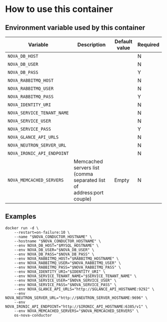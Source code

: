 # How to use this container

## Environment variable used by this container

 Variable | Description | Default value | Required
 --- |---| --- | ----
 `NOVA_DB_HOST` | | | N
 `NOVA_DB_USER` | | | N
 `NOVA_DB_PASS` | | | Y
 `NOVA_RABBITMQ_HOST` | | | N
 `NOVA_RABBITMQ_USER` | | | N
 `NOVA_RABBITMQ_PASS` | | | Y
 `NOVA_IDENTITY_URI` | | | N
 `NOVA_SERVICE_TENANT_NAME` | | | N
 `NOVA_SERVICE_USER` | | | N
 `NOVA_SERVICE_PASS` | | | Y
 `NOVA_GLANCE_API_URLS` | | | N
 `NOVA_NEUTRON_SERVER_URL` | | | N
 `NOVA_IRONIC_API_ENDPOINT` | | | N
 `NOVA_MEMCACHED_SERVERS` | Memcached servers list (comma separated list of address:port couple) | Empty | N

## Examples

    docker run -d \
        --restart=on-failure:10 \
        --name "$NOVA_CONDUCTOR_HOSTNAME" \
        --hostname "$NOVA_CONDUCTOR_HOSTNAME" \
        --env NOVA_DB_HOST="$MYSQL_HOSTNAME" \
        --env NOVA_DB_USER="$NOVA_DB_USER" \
        --env NOVA_DB_PASS="$NOVA_DB_PASS" \
        --env NOVA_RABBITMQ_HOST="$RABBITMQ_HOSTNAME" \
        --env NOVA_RABBITMQ_USER="$NOVA_RABBITMQ_USER" \
        --env NOVA_RABBITMQ_PASS="$NOVA_RABBITMQ_PASS" \
        --env NOVA_IDENTITY_URI="$IDENTITY_URI" \
        --env NOVA_SERVICE_TENANT_NAME="$SERVICE_TENANT_NAME" \
        --env NOVA_SERVICE_USER="$NOVA_SERVICE_USER" \
        --env NOVA_SERVICE_PASS="$NOVA_SERVICE_PASS" \
        --env NOVA_GLANCE_API_URLS="http://$GLANCE_API_HOSTNAME:9292" \
        --env NOVA_NEUTRON_SERVER_URL="http://$NEUTRON_SERVER_HOSTNAME:9696" \
        --env NOVA_IRONIC_API_ENDPOINT="http://$IRONIC_API_HOSTNAME:6385/v1" \
        --env NOVA_MEMCACHED_SERVERS="$NOVA_MEMCACHED_SERVERS" \
        os-nova-conductor
